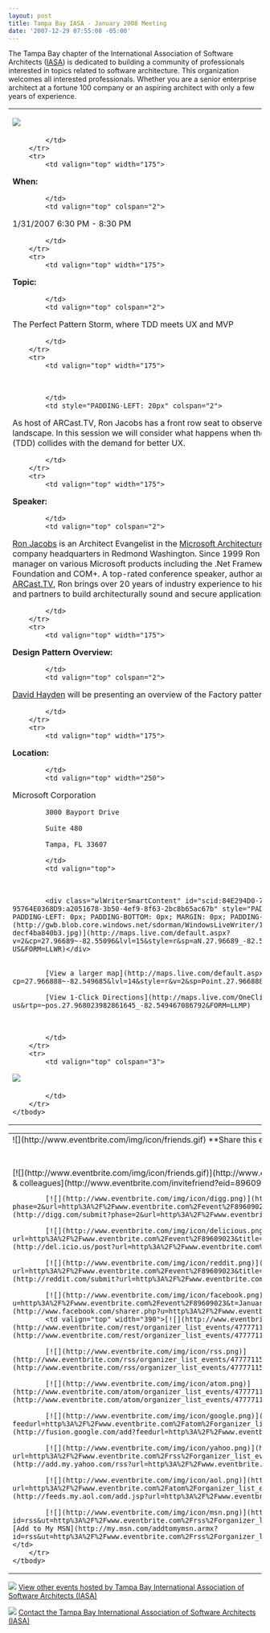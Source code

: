 ```yaml
---
layout: post
title: Tampa Bay IASA - January 2008 Meeting
date: '2007-12-29 07:55:08 -05:00'
---
```


 The Tampa Bay chapter of the International Association of Software Architects ([IASA](http://www.iasahome.org/web/home/home)) is dedicated to building a community of professionals interested in topics related to software architecture. This organization welcomes all interested professionals. Whether you are a senior enterprise architect at a fortune 100 company or an aspiring architect with only a few years of experience.  


<table cellspacing="0" cellpadding="2" width="740" border="0">
    <tbody>
        <tr>
            <td valign="top" colspan="3">
            

[![](http://www.eventbrite.com/img/button/register_blue.gif)](http://www.eventbrite.com/event/89609023/sdorman)   


            </td>
        </tr>
        <tr>
            <td valign="top" width="175">
            

**When:**

            </td>
            <td valign="top" colspan="2">
            

1/31/2007 6:30 PM - 8:30 PM

            </td>
        </tr>
        <tr>
            <td valign="top" width="175">
            

**Topic:**

            </td>
            <td valign="top" colspan="2">
            

The Perfect Pattern Storm, where TDD meets UX and MVP

            </td>
        </tr>
        <tr>
            <td valign="top" width="175">
            


            </td>
            <td style="PADDING-LEFT: 20px" colspan="2">
            

As host of ARCast.TV, Ron Jacobs has a front row seat to observe the constantly shifting architectural landscape. In this session we will consider what happens when the force of test driven development (TDD) collides with the demand for better UX.

            </td>
        </tr>
        <tr>
            <td valign="top" width="175">
            

**Speaker:**

            </td>
            <td valign="top" colspan="2">
            

[Ron Jacobs](http://www.ronjacobs.com) is an Architect Evangelist in the [Microsoft Architecture Strategy group](http://msdn.microsoft.com/architecture) based at the company headquarters in Redmond Washington. Since 1999 Ron has been a product and program manager on various Microsoft products including the .Net Framework, Windows Communication Foundation and COM+. A top-rated conference speaker, author and host of the podcast show [ARCast.TV](http://www.arcast.tv), Ron brings over 20 years of industry experience to his role of helping Microsoft customers and partners to build architecturally sound and secure applications.

            </td>
        </tr>
        <tr>
            <td valign="top" width="175">
            

**Design Pattern Overview:**

            </td>
            <td valign="top" colspan="2">
            

[David Hayden](http://www.davidhayden.com/) will be presenting an overview of the Factory pattern.

            </td>
        </tr>
        <tr>
            <td valign="top" width="175">
            

**Location:**

            </td>
            <td valign="top" width="250">
            

Microsoft Corporation   

            3000 Bayport Drive   

            Suite 480   

            Tampa, FL 33607 

            </td>
            <td valign="top">
            


            <div class="wlWriterSmartContent" id="scid:84E294D0-71C9-4bd0-A0FE-95764E0368D9:a2051678-3b50-4ef9-8f63-2bc8b65ac67b" style="PADDING-RIGHT: 0px; DISPLAY: inline; PADDING-LEFT: 0px; PADDING-BOTTOM: 0px; MARGIN: 0px; PADDING-TOP: 0px">[![Map image](http://gwb.blob.core.windows.net/sdorman/WindowsLiveWriter/1ba0336ad314_14C3C/map-decf4ba840b3.jpg)](http://maps.live.com/default.aspx?v=2&cp=27.96689~-82.55096&lvl=15&style=r&sp=aN.27.96689_-82.54947_Microsoft%2520Office_&mkt=en-US&FORM=LLWR)</div>
              

            [View a larger map](http://maps.live.com/default.aspx?cp=27.966888~-82.549685&lvl=14&style=r&v=2&sp=Point.27.966888_-82.549685_Microsoft+Corp)   

            [View 1-Click Directions](http://maps.live.com/OneClickDirections.aspx?mkt=en-us&rtp=~pos.27.968023982861645_-82.549467086792&FORM=LLMP)
            


            </td>
        </tr>
        <tr>
            <td valign="top" colspan="3">
            

[![](http://www.eventbrite.com/img/button/register_blue.gif)](http://www.eventbrite.com/event/89609023/sdorman)   


            </td>
        </tr>
    </tbody>
</table>
<table cellspacing="0" cellpadding="2" width="680" border="0">
    <tbody>
        <tr>
            <td valign="top" width="304">![](http://www.eventbrite.com/img/icon/friends.gif) **Share this event**</td>
            <td valign="top" width="374">![](http://www.eventbrite.com/img/icon/rss.png) **Subscribe to future event notifications**</td>
        </tr>
        <tr>
            <td valign="top" width="329">[![](http://www.eventbrite.com/img/icon/friends.gif)](http://www.eventbrite.com/invitefriend?eid=89609023) [Email to friends & colleagues](http://www.eventbrite.com/invitefriend?eid=89609023)   

            [![](http://www.eventbrite.com/img/icon/digg.png)](http://digg.com/submit?phase=2&url=http%3A%2F%2Fwww.eventbrite.com%2Fevent%2F89609023&title=January+2008+Meeting) [Digg it](http://digg.com/submit?phase=2&url=http%3A%2F%2Fwww.eventbrite.com%2Fevent%2F89609023&title=January+2008+Meeting)   

            [![](http://www.eventbrite.com/img/icon/delicious.png)](http://del.icio.us/post?url=http%3A%2F%2Fwww.eventbrite.com%2Fevent%2F89609023&title=January+2008+Meeting) [Add to del.icio.us](http://del.icio.us/post?url=http%3A%2F%2Fwww.eventbrite.com%2Fevent%2F89609023&title=January+2008+Meeting)   

            [![](http://www.eventbrite.com/img/icon/reddit.png)](http://reddit.com/submit?url=http%3A%2F%2Fwww.eventbrite.com%2Fevent%2F89609023&title=January+2008+Meeting) [Add to reddit](http://reddit.com/submit?url=http%3A%2F%2Fwww.eventbrite.com%2Fevent%2F89609023&title=January+2008+Meeting)   

            [![](http://www.eventbrite.com/img/icon/facebook.png)](http://www.facebook.com/sharer.php?u=http%3A%2F%2Fwww.eventbrite.com%2Fevent%2F89609023&t=January+2008+Meeting) [Add to Facebook](http://www.facebook.com/sharer.php?u=http%3A%2F%2Fwww.eventbrite.com%2Fevent%2F89609023&t=January+2008+Meeting)</td>
            <td valign="top" width="390">[![](http://www.eventbrite.com/img/icon/xml_icon.gif)](http://www.eventbrite.com/rest/organizer_list_events/47777115) [View XML Feed](http://www.eventbrite.com/rest/organizer_list_events/47777115)   

            [![](http://www.eventbrite.com/img/icon/rss.png)](http://www.eventbrite.com/rss/organizer_list_events/47777115) [Subscribe to RSS Feed](http://www.eventbrite.com/rss/organizer_list_events/47777115)   

            [![](http://www.eventbrite.com/img/icon/atom.png)](http://www.eventbrite.com/atom/organizer_list_events/47777115) [Subscribe to Atom Feed](http://www.eventbrite.com/atom/organizer_list_events/47777115)   

            [![](http://www.eventbrite.com/img/icon/google.png)](http://fusion.google.com/add?feedurl=http%3A%2F%2Fwww.eventbrite.com%2Fatom%2Forganizer_list_events%2F47777115) [Add to Google](http://fusion.google.com/add?feedurl=http%3A%2F%2Fwww.eventbrite.com%2Fatom%2Forganizer_list_events%2F47777115)   

            [![](http://www.eventbrite.com/img/icon/yahoo.png)](http://add.my.yahoo.com/rss?url=http%3A%2F%2Fwww.eventbrite.com%2Frss%2Forganizer_list_events%2F47777115) [Add to My Yahoo!](http://add.my.yahoo.com/rss?url=http%3A%2F%2Fwww.eventbrite.com%2Frss%2Forganizer_list_events%2F47777115)   

            [![](http://www.eventbrite.com/img/icon/aol.png)](http://feeds.my.aol.com/add.jsp?url=http%3A%2F%2Fwww.eventbrite.com%2Fatom%2Forganizer_list_events%2F47777115) [Add to My AOL](http://feeds.my.aol.com/add.jsp?url=http%3A%2F%2Fwww.eventbrite.com%2Fatom%2Forganizer_list_events%2F47777115)   

            [![](http://www.eventbrite.com/img/icon/msn.png)](http://my.msn.com/addtomymsn.armx?id=rss&ut=http%3A%2F%2Fwww.eventbrite.com%2Frss%2Forganizer_list_events%2F47777115&ru=http%3A%2F%2Fwww.eventbrite.com) [Add to My MSN](http://my.msn.com/addtomymsn.armx?id=rss&ut=http%3A%2F%2Fwww.eventbrite.com%2Frss%2Forganizer_list_events%2F47777115&ru=http%3A%2F%2Fwww.eventbrite.com) </td>
        </tr>
    </tbody>
</table>


[![](http://www.eventbrite.com/img/icon/calendar2.gif)](http://www.eventbrite.com/org/47777115?s=885210) [View other events hosted by Tampa Bay International Association of Software Architects (IASA)](http://www.eventbrite.com/org/47777115?s=885210)   

[![](http://www.eventbrite.com/img/icon/contact.gif)](http://www.eventbrite.com/contactorganizer?eid=89609023) [Contact the Tampa Bay International Association of Software Architects (IASA)](http://www.eventbrite.com/contactorganizer?eid=89609023)

